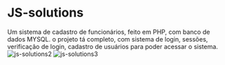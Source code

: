 # JS-solutions
Um sistema de cadastro de funcionários, feito em PHP, com banco de dados MYSQL. o projeto tá completo, com sistema de login, sessões, verificação de login, cadastro de usuários para poder acessar o sistema.
![js-solutions2](https://user-images.githubusercontent.com/82414367/155044890-6a44448b-c447-4eae-b332-dfe9eef39069.png)
![js-solutions3](https://user-images.githubusercontent.com/82414367/155045033-580e719e-2a14-48d3-9c8e-5512f70cfe7d.png)
